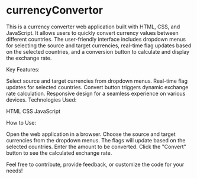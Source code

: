 # currencyConvertor
This is a currency converter web application built with HTML, CSS, and JavaScript. It allows users to quickly convert currency values between different countries. The user-friendly interface includes dropdown menus for selecting the source and target currencies, real-time flag updates based on the selected countries, and a conversion button to calculate and display the exchange rate.

Key Features:

Select source and target currencies from dropdown menus.
Real-time flag updates for selected countries.
Convert button triggers dynamic exchange rate calculation.
Responsive design for a seamless experience on various devices.
Technologies Used:

HTML
CSS
JavaScript

How to Use:

Open the web application in a browser.
Choose the source and target currencies from the dropdown menus.
The flags will update based on the selected countries.
Enter the amount to be converted.
Click the "Convert" button to see the calculated exchange rate.

Feel free to contribute, provide feedback, or customize the code for your needs!

